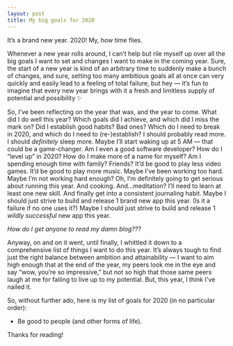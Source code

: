 ```yaml
---
layout: post
title: My big goals for 2020
---
```


It’s a brand new year. 2020! My, how time flies.

Whenever a new year rolls around, I can’t help but rile myself up over all the big goals I want to set and changes I want to make in the coming year. Sure, the start of a new year is kind of an arbitrary time to suddenly make a bunch of changes, and sure, setting too many ambitious goals all at once can very quickly and easily lead to a feeling of total failure, but hey — it’s fun to imagine that every new year brings with it a fresh and limitless supply of potential and possibility ✨

So, I’ve been reflecting on the year that was, and the year to come. What did I do well this year? Which goals did I achieve, and which did I miss the mark on? Did I establish good habits? Bad ones? Which do I need to break in 2020, and which do I need to (re-)establish? I should probably read more. I should _definitely_ sleep more. Maybe I’ll start waking up at 5 AM — that could be a game-changer. Am I even a good software developer? How do I “level up” in 2020? How do I make more of a name for myself? Am I spending enough time with family? Friends? It’d be good to play less video games. It’d be good to play more music. Maybe I’ve been working too hard. Maybe I’m not working hard enough? Oh, I’m definitely going to get serious about running this year. And cooking. And…meditation? I’ll need to learn at least one new skill. And finally get into a consistent journaling habit. Maybe I should just strive to build and release 1 brand new app this year. (Is it a failure if no one uses it?) Maybe I should just strive to build and release 1 _wildly successful_ new app this year.

_How do I get anyone to read my damn blog???_

Anyway, on and on it went, until finally, I whittled it down to a comprehensive list of things I want to do this year. It’s always tough to find just the right balance between ambition and attainability — I want to aim high enough that at the end of the year, my peers look me in the eye and say “wow, you’re so impressive,” but not so high that those same peers laugh at me for failing to live up to my potential. But, this year, I think I've nailed it.

So, without further ado, here is my list of goals for 2020 (in no particular order):

* Be good to people (and other forms of life).

Thanks for reading!
